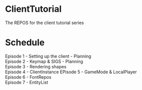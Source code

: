 # ClientTutorial
The REPOS for the client tutorial series

# Schedule
Episode 1 - Setting up the client - Planning<br/>
Episode 2 - Keymap & SIGS - Planning<br/>
Episode 3 - Rendering shapes<br/>
Episode 4 - ClientInstance
EPisode 5 - GameMode & LocalPlayer<br/>
Episode 6 - FontRepos<br/>
Episode 7 - EntityList<br/>
